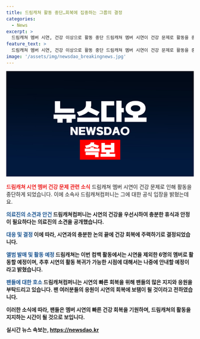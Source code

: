 ```yaml
---
title: 드림캐쳐 활동 중단…회복에 집중하는 그룹의 결정
categories:
  - News
excerpt: >
  드림캐쳐 멤버 시연, 건강 이상으로 활동 중단 드림캐쳐 멤버 시연이 건강 문제로 활동을 중단한다. 소속사는 최근 컨디션 난조와 불안감 등의 증상으로 병원을 방문, 안정과 휴식이 필요하다며 건강 회복에 집중이라고 밝혔다. 이에 드림캐쳐는 이번 컴백 활동을 6명으로 진행하며 시연의 빠른 회복을 위해 응원 부탁했다. 시연의 활동 복귀 가능 시점에 대한 안내를 약속했다.
feature_text: >
  드림캐쳐 멤버 시연, 건강 이상으로 활동 중단 드림캐쳐 멤버 시연이 건강 문제로 활동을 중단한다. 소속사는 최근 컨디션 난조와 불안감 등의 증상으로 병원을 방문, 안정과 휴식이 필요하다며 건강 회복에 집중이라고 밝혔다. 이에 드림캐쳐는 이번 컴백 활동을 6명으로 진행하며 시연의 빠른 회복을 위해 응원 부탁했다. 시연의 활동 복귀 가능 시점에 대한 안내를 약속했다.
image: '/assets/img/newsdao_breakingnews.jpg'
---
```


<p><img src="/assets/img/newsdao_breakingnews.jpg" alt="firstkoreanews 속보" /></p>

<p><b><span style="color: #ee2323;">드림캐쳐 시연 멤버 건강 문제 관련 소식</span></b>
드림캐쳐 멤버 시연이 건강 문제로 인해 활동을 중단하게 되었습니다. 이에 소속사 드림캐쳐컴퍼니는 그에 대한 공식 입장을 밝혔는데요.</p>

<p><b><span style="color: #1a5490;">의료진의 소견과 안건 </span><b>
드림캐쳐컴퍼니는 시연의 건강을 우선시하여 충분한 휴식과 안정이 필요하다는 의료진의 소견을 공개했습니다.</p>

<p><b><span style="color: #1a5490;">대응 및 결정 </span><b>
이에 따라, 시연과의 충분한 논의 끝에 건강 회복에 주력하기로 결정되었습니다.</p>

<p><b><span style="color: #1a5490;">앨범 발매 및 활동 예정 </span><b>
드림캐쳐는 이번 컴백 활동에서는 시연을 제외한 6명의 멤버로 활동할 예정이며, 추후 시연의 활동 복귀가 가능한 시점에 대해서는 나중에 안내할 예정이라고 밝혔습니다.</p>

<p><b><span style="color: #1a5490;">팬들에 대한 호소 </span><b>
드림캐쳐컴퍼니는 시연의 빠른 회복을 위해 팬들의 많은 지지와 응원을 부탁드리고 있습니다. 팬 여러분들의 응원이 시연의 회복에 보탬이 될 것이라고 전하였습니다.</p>

<p>이러한 소식에 따라, 팬들은 멤버 시연의 빠른 건강 회복을 기원하며, 드림캐쳐의 활동을 지지하는 시간이 될 것으로 보입니다.</p>
실시간 뉴스 속보는, <a href="https://newsdao.kr" rel="dofollow">https://newsdao.kr</a>


